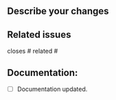 <!-- Please follow the [Code Review Guidelines](https://confluence.camunda.com/display/HAN/Code+Review+Guidelines). -->

## Describe your changes

<!-- Please explain the changes you made here and if applicable supply supporting material like screenshots, links to preview environments, etc. -->

## Related issues

<!-- If applicable -->

closes #
related #

## Documentation:

<!-- If applicable -->

* [ ] Documentation updated.
